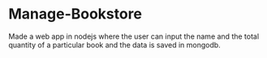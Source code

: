 # Manage-Bookstore
Made a web app in nodejs where the user can input the name and the total quantity of a particular book and the data is saved in mongodb.
